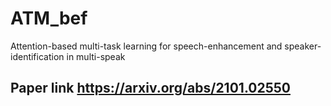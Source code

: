 # ATM_bef
Attention-based multi-task learning for speech-enhancement and speaker-identification in multi-speak

## Paper link https://arxiv.org/abs/2101.02550
